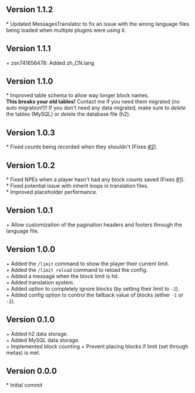 Version 1.1.2
-------------

\* Updated MessagesTranslator to fix an issue with the wrong language files being loaded when multiple plugins were using it.    


Version 1.1.1
-------------

\+ zsn741656478: Added zh_CN.lang  


Version 1.1.0
-------------

\* Improved table schema to allow way longer block names.  
   **This breaks your old tables!** Contact me if you need them migrated (no auto migration!!)! If you don't need any data migrated, make sure to *delete* the
   tables (MySQL) or *delete* the database file (h2).  


Version 1.0.3
-------------

\* Fixed counts being recorded when they shouldn't (Fixes [#2](https://github.com/AuraDevelopmentTeam/AuraBlockLimit/issues/2s)).  


Version 1.0.2
-------------

\* Fixed NPEs when a player hasn't had any block counts saved (Fixes [#1](https://github.com/AuraDevelopmentTeam/AuraBlockLimit/issues/1)).  
\* Fixed potential issue with inherit loops in translation files.  
\* Improved placeholder performance.  


Version 1.0.1
-------------

\+ Allow customization of the pagination headers and footers through the language file.  


Version 1.0.0
-------------

\+ Added the `/limit` command to show the player their current limit.  
\+ Added the `/limit reload` command to reload the config.  
\+ Added a message when the block limit is hit.  
\+ Added translation system.  
\+ Added option to completely ignore blocks (by setting their limit to `-2`).  
\+ Added config option to control the fallback value of blocks (either `-1` or `-2`).  


Version 0.1.0
-------------

\+ Added h2 data storage.  
\+ Added MySQL data storage.  
\+ Implemented block counting
\+ Prevent placing blocks if limit (set through metas) is met.  


Version 0.0.0
-------------

\* Initial commit  
